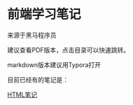 # 前端学习笔记

来源于黑马程序员

建议查看PDF版本，点击目录可以快速跳转。

markdown版本建议用Typora打开

目前已经有的笔记是：

[HTML笔记](https://github.com/babbittry/Front-end-notes/blob/master/HTML-notes/01-HTML.md)

